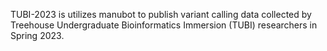 TUBI-2023 is utilizes manubot to publish variant calling data collected by Treehouse Undergraduate Bioinformatics Immersion (TUBI) researchers in Spring 2023. 
